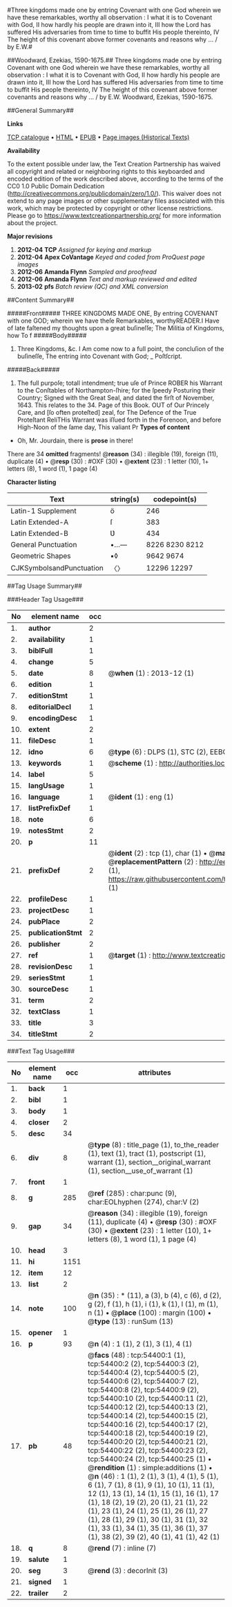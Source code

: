 #Three kingdoms made one by entring Covenant with one God wherein we have these remarkables, worthy all observation : I what it is to Covenant with God, II how hardly his people are drawn into it, III how the Lord has suffered His adversaries from time to time to buffit His people thereinto, IV The height of this covenant above former covenants and reasons why ... / by E.W.#

##Woodward, Ezekias, 1590-1675.##
Three kingdoms made one by entring Covenant with one God wherein we have these remarkables, worthy all observation : I what it is to Covenant with God, II how hardly his people are drawn into it, III how the Lord has suffered His adversaries from time to time to buffit His people thereinto, IV The height of this covenant above former covenants and reasons why ... / by E.W.
Woodward, Ezekias, 1590-1675.

##General Summary##

**Links**

[TCP catalogue](http://www.ota.ox.ac.uk/tcp/)  • 
[HTML](http://tei.it.ox.ac.uk/tcp/Texts-HTML/free/A71/A71282.html)  • 
[EPUB](http://tei.it.ox.ac.uk/tcp/Texts-EPUB/free/A71/A71282.epub) • 
[Page images (Historical Texts)](https://historicaltexts.jisc.ac.uk/eebo-12119149e)

**Availability**

To the extent possible under law, the Text Creation Partnership has waived all copyright and related or neighboring rights to this keyboarded and encoded edition of the work described above, according to the terms of the CC0 1.0 Public Domain Dedication (http://creativecommons.org/publicdomain/zero/1.0/). This waiver does not extend to any page images or other supplementary files associated with this work, which may be protected by copyright or other license restrictions. Please go to https://www.textcreationpartnership.org/ for more information about the project.

**Major revisions**

1. __2012-04__ __TCP__ *Assigned for keying and markup*
1. __2012-04__ __Apex CoVantage__ *Keyed and coded from ProQuest page images*
1. __2012-06__ __Amanda Flynn__ *Sampled and proofread*
1. __2012-06__ __Amanda Flynn__ *Text and markup reviewed and edited*
1. __2013-02__ __pfs__ *Batch review (QC) and XML conversion*

##Content Summary##

#####Front#####
THREE KINGDOMS MADE ONE, By entring COVENANT with one GOD; wherein we have theſe Remarkables, worthyREADER.I Have of late faſtened my thoughts upon a great buſineſſe; The Militia of Kingdoms, how To f
#####Body#####

1. Three Kingdoms, &c.
I Am come now to a full point, the concluſion of the buſineſſe, The entring into Covenant with God; 
    _ Poſtſcript.

#####Back#####

1. The full purpoſe; totall intendment; true uſe of Prince ROBER his Warrant to the Conſtables of Northampton-ſhire; for the ſpeedy Posturing their Country; Signed with the Great Seal, and dated the firſt of November, 1643. This relates to the 34. Page of this Book.
OUT of Our Princely Care, and [ſo often proteſted] zeal, for The Defence of the True Proteſtant ReliTHis Warrant was iſſued forth in the Forenoon, and before High-Noon of the ſame day, This valiant Pr
**Types of content**

  * Oh, Mr. Jourdain, there is **prose** in there!

There are 34 **omitted** fragments! 
 @__reason__ (34) : illegible (19), foreign (11), duplicate (4)  •  @__resp__ (30) : #OXF (30)  •  @__extent__ (23) : 1 letter (10), 1+ letters (8), 1 word (1), 1 page (4)

**Character listing**


|Text|string(s)|codepoint(s)|
|---|---|---|
|Latin-1 Supplement|ö|246|
|Latin Extended-A|ſ|383|
|Latin Extended-B|Ʋ|434|
|General Punctuation|•…—|8226 8230 8212|
|Geometric Shapes|▪◊|9642 9674|
|CJKSymbolsandPunctuation|〈〉|12296 12297|

##Tag Usage Summary##

###Header Tag Usage###

|No|element name|occ|attributes|
|---|---|---|---|
|1.|__author__|2||
|2.|__availability__|1||
|3.|__biblFull__|1||
|4.|__change__|5||
|5.|__date__|8| @__when__ (1) : 2013-12 (1)|
|6.|__edition__|1||
|7.|__editionStmt__|1||
|8.|__editorialDecl__|1||
|9.|__encodingDesc__|1||
|10.|__extent__|2||
|11.|__fileDesc__|1||
|12.|__idno__|6| @__type__ (6) : DLPS (1), STC (2), EEBO-CITATION (1), OCLC (1), VID (1)|
|13.|__keywords__|1| @__scheme__ (1) : http://authorities.loc.gov/ (1)|
|14.|__label__|5||
|15.|__langUsage__|1||
|16.|__language__|1| @__ident__ (1) : eng (1)|
|17.|__listPrefixDef__|1||
|18.|__note__|6||
|19.|__notesStmt__|2||
|20.|__p__|11||
|21.|__prefixDef__|2| @__ident__ (2) : tcp (1), char (1)  •  @__matchPattern__ (2) : ([0-9\-]+):([0-9IVX]+) (1), (.+) (1)  •  @__replacementPattern__ (2) : http://eebo.chadwyck.com/downloadtiff?vid=$1&page=$2 (1), https://raw.githubusercontent.com/textcreationpartnership/Texts/master/tcpchars.xml#$1 (1)|
|22.|__profileDesc__|1||
|23.|__projectDesc__|1||
|24.|__pubPlace__|2||
|25.|__publicationStmt__|2||
|26.|__publisher__|2||
|27.|__ref__|1| @__target__ (1) : http://www.textcreationpartnership.org/docs/. (1)|
|28.|__revisionDesc__|1||
|29.|__seriesStmt__|1||
|30.|__sourceDesc__|1||
|31.|__term__|2||
|32.|__textClass__|1||
|33.|__title__|3||
|34.|__titleStmt__|2||


###Text Tag Usage###

|No|element name|occ|attributes|
|---|---|---|---|
|1.|__back__|1||
|2.|__bibl__|1||
|3.|__body__|1||
|4.|__closer__|2||
|5.|__desc__|34||
|6.|__div__|8| @__type__ (8) : title_page (1), to_the_reader (1), text (1), tract (1), postscript (1), warrant (1), section__original_warrant (1), section__use_of_warrant (1)|
|7.|__front__|1||
|8.|__g__|285| @__ref__ (285) : char:punc (9), char:EOLhyphen (274), char:V (2)|
|9.|__gap__|34| @__reason__ (34) : illegible (19), foreign (11), duplicate (4)  •  @__resp__ (30) : #OXF (30)  •  @__extent__ (23) : 1 letter (10), 1+ letters (8), 1 word (1), 1 page (4)|
|10.|__head__|3||
|11.|__hi__|1151||
|12.|__item__|12||
|13.|__list__|2||
|14.|__note__|100| @__n__ (35) : * (11), a (3), b (4), c (6), d (2), g (2), f (1), h (1), i (1), k (1), l (1), m (1), n (1)  •  @__place__ (100) : margin (100)  •  @__type__ (13) : runSum (13)|
|15.|__opener__|1||
|16.|__p__|93| @__n__ (4) : 1 (1), 2 (1), 3 (1), 4 (1)|
|17.|__pb__|48| @__facs__ (48) : tcp:54400:1 (1), tcp:54400:2 (2), tcp:54400:3 (2), tcp:54400:4 (2), tcp:54400:5 (2), tcp:54400:6 (2), tcp:54400:7 (2), tcp:54400:8 (2), tcp:54400:9 (2), tcp:54400:10 (2), tcp:54400:11 (2), tcp:54400:12 (2), tcp:54400:13 (2), tcp:54400:14 (2), tcp:54400:15 (2), tcp:54400:16 (2), tcp:54400:17 (2), tcp:54400:18 (2), tcp:54400:19 (2), tcp:54400:20 (2), tcp:54400:21 (2), tcp:54400:22 (2), tcp:54400:23 (2), tcp:54400:24 (2), tcp:54400:25 (1)  •  @__rendition__ (1) : simple:additions (1)  •  @__n__ (46) : 1 (1), 2 (1), 3 (1), 4 (1), 5 (1), 6 (1), 7 (1), 8 (1), 9 (1), 10 (1), 11 (1), 12 (1), 13 (1), 14 (1), 15 (1), 16 (1), 17 (1), 18 (2), 19 (2), 20 (1), 21 (1), 22 (1), 23 (1), 24 (1), 25 (1), 26 (1), 27 (1), 28 (1), 29 (1), 30 (1), 31 (1), 32 (1), 33 (1), 34 (1), 35 (1), 36 (1), 37 (1), 38 (2), 39 (2), 40 (1), 41 (1), 42 (1)|
|18.|__q__|8| @__rend__ (7) : inline (7)|
|19.|__salute__|1||
|20.|__seg__|3| @__rend__ (3) : decorInit (3)|
|21.|__signed__|1||
|22.|__trailer__|2||
